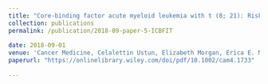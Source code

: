 ```yaml
---
title: "Core‐binding factor acute myeloid leukemia with t (8; 21): Risk factors and a novel scoring system (I‐CBF it)"
collection: publications
permalink: /publication/2018-09-paper-5-ICBFIT
 
date: 2018-09-01
venue: 'Cancer Medicine, Celalettin Ustun, Elizabeth Morgan, Erica E. M. Moodie, et al'
paperurl: "https://onlinelibrary.wiley.com/doi/pdf/10.1002/cam4.1733"
 
---
```

